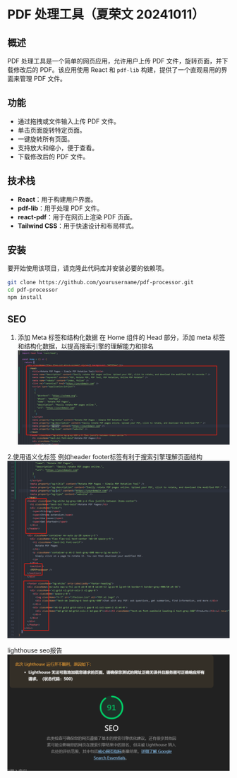 

# PDF 处理工具（夏荣文 20241011）

## 概述

PDF 处理工具是一个简单的网页应用，允许用户上传 PDF 文件，旋转页面，并下载修改后的 PDF。该应用使用 React 和 `pdf-lib` 构建，提供了一个直观易用的界面来管理 PDF 文件。

## 功能

- 通过拖拽或文件输入上传 PDF 文件。
- 单击页面旋转特定页面。
- 一键旋转所有页面。
- 支持放大和缩小，便于查看。
- 下载修改后的 PDF 文件。

## 技术栈

- **React**：用于构建用户界面。
- **pdf-lib**：用于处理 PDF 文件。
- **react-pdf**：用于在网页上渲染 PDF 页面。
- **Tailwind CSS**：用于快速设计和布局样式。

## 安装

要开始使用该项目，请克隆此代码库并安装必要的依赖项。

```bash
git clone https://github.com/yourusername/pdf-processor.git
cd pdf-processor
npm install
```



## SEO
1. 添加 Meta 标签和结构化数据
在 Home 组件的 Head 部分，添加 meta 标签和结构化数据，以提高搜索引擎的理解能力和排名
![alt text](image-1.png)

2.使用语义化标签 例如header footer标签有利于搜索引擎理解页面结构
![alt text](image-2.png)

lighthouse seo报告
![alt text](image.png)